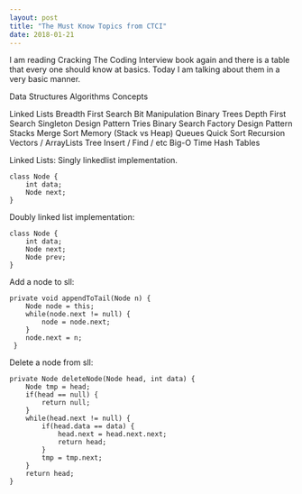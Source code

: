 ```yaml
---
layout: post
title: "The Must Know Topics from CTCI"
date: 2018-01-21
---
```


I am reading Cracking The Coding Interview book again and there is a table that every one should know at basics. Today I am talking about them in a very basic manner.

Data Structures		        Algorithms		              Concepts

Linked Lists		           Breadth First Search		    Bit Manipulation
Binary Trees		           Depth First Search		      Singleton Design Pattern
Tries		                  Binary Search		           Factory Design Pattern
Stacks		                 Merge Sort		              Memory (Stack vs Heap)
Queues		                 Quick Sort		              Recursion
Vectors / ArrayLists		   Tree Insert / Find / etc		Big-O Time
Hash Tables				
 
Linked Lists:
Singly linkedlist implementation.

```
class Node {
    int data;
    Node next;
}
```

Doubly linked list implementation:

```
class Node {
    int data;
    Node next;
    Node prev;
}
```

Add a node to sll:
```
private void appendToTail(Node n) {
    Node node = this;
    while(node.next != null) {
        node = node.next;
    }
    node.next = n;
 }
```

Delete a node from sll:

```
private Node deleteNode(Node head, int data) {
    Node tmp = head;
    if(head == null) {
        return null;
    }
    while(head.next != null) {
        if(head.data == data) {
            head.next = head.next.next;
            return head;
        }
        tmp = tmp.next;
    }
    return head;
}
    

